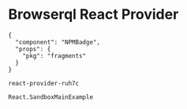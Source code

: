 # Browserql React Provider

```component
{
  "component": "NPMBadge",
  "props": {
    "pkg": "fragments"
  }
}
```

```sandbox
react-provider-ruh7c
```

```snapshot
React.SandboxMainExample
```
